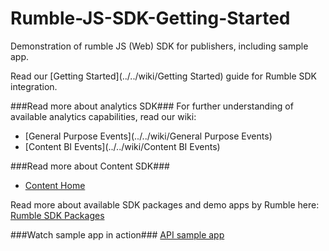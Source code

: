 # Rumble-JS-SDK-Getting-Started
Demonstration of rumble JS (Web) SDK for publishers, including sample app.

Read our [Getting Started](../../wiki/Getting Started) guide for Rumble SDK integration.

###Read more about analytics SDK###
For further understanding of available analytics capabilities, read our wiki:
* [General Purpose Events](../../wiki/General Purpose Events)
* [Content BI Events](../../wiki/Content BI Events)

###Read more about Content SDK###
* [Content Home](../../wiki/Content)

Read more about available SDK packages and demo apps by Rumble here: [Rumble SDK Packages](../../wiki)

###Watch sample app in action###
[API sample app](http://rumbleinc.github.io/Rumble-JS-SDK-Getting-Started/examples/playground.html)
